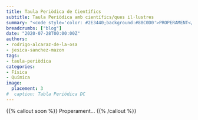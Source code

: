 ```yaml
---
title: Taula Periòdica de Científics
subtitle: Taula Periòdica amb científics/ques il·lustres
summary: "<code style='color: #2E3440;background:#88C0D0'>PROPERAMENT</code> <br> Taula Periòdica amb científics/ques il·lustres."
breadcrumbs: ["blog"]
date: "2020-07-28T00:00:00Z"
authors:
- rodrigo-alcaraz-de-la-osa
- jesica-sanchez-mazon
tags:
- taula-periòdica
categories:
- Física
- Química
image:
  placement: 3
#  caption: Tabla Periódica DC
---
```


{{% callout soon %}}
Properament...
{{% /callout %}}
